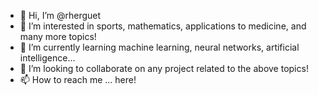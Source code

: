 - 👋 Hi, I’m @rherguet
- 👀 I’m interested in sports, mathematics, applications to medicine, and many more topics!
- 🌱 I’m currently learning machine learning, neural networks, artificial intelligence...
- 💞️ I’m looking to collaborate on any project related to the above topics!
- 📫 How to reach me ... here!

<!---
rherguet/rherguet is a ✨ special ✨ repository because its `README.md` (this file) appears on your GitHub profile.
You can click the Preview link to take a look at your changes.
--->
